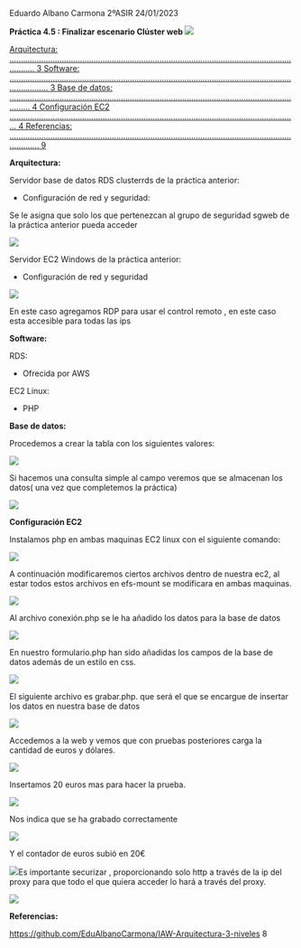 ﻿Eduardo Albano Carmona 2ºASIR  24/01/2023 

**Práctica 4.5 : Finalizar escenario Clúster web ![](Aspose.Words.3e9d5ea2-0216-468f-af47-8f9fd6b745b2.001.jpeg)**

[Arquitectura: ....................................................................................................................................... 3 ](#_page2_x82.00_y71.00)[Software: ............................................................................................................................................. 3 ](#_page2_x82.00_y492.00)[Base de datos: ..................................................................................................................................... 4 ](#_page3_x82.00_y71.00)[Configuración EC2 ............................................................................................................................... 4 ](#_page3_x82.00_y585.00)[Referencias: ......................................................................................................................................... 9 ](#_page8_x82.00_y294.00)

**Arquitectura:** 

Servidor base de datos RDS clusterrds de la práctica anterior: 

- Configuración de red y seguridad: 

Se le asigna que solo los que pertenezcan al grupo de seguridad sgweb de la práctica anterior pueda acceder  

![](Aspose.Words.3e9d5ea2-0216-468f-af47-8f9fd6b745b2.002.jpeg)

Servidor EC2 Windows de la práctica anterior: 

- Configuración de red y seguridad 

![](Aspose.Words.3e9d5ea2-0216-468f-af47-8f9fd6b745b2.003.png)

En este caso agregamos RDP para usar el control remoto , en este caso esta accesible para todas las ips 

**Software:** 

RDS: 

- Ofrecida por AWS 

EC2 Linux: 

- PHP 

**Base de datos:** 

Procedemos a crear la tabla con los siguientes valores: 

![](Aspose.Words.3e9d5ea2-0216-468f-af47-8f9fd6b745b2.004.jpeg)

Si hacemos una consulta simple al campo veremos que se almacenan los datos( una vez que completemos la práctica) 

![](Aspose.Words.3e9d5ea2-0216-468f-af47-8f9fd6b745b2.005.jpeg)

**Configuración EC2** 

Instalamos php en ambas maquinas EC2 linux con el siguiente comando: 

![](Aspose.Words.3e9d5ea2-0216-468f-af47-8f9fd6b745b2.006.jpeg)

A continuación modificaremos ciertos archivos dentro de nuestra ec2, al estar todos estos archivos en efs-mount se modificara en ambas maquinas. 

![](Aspose.Words.3e9d5ea2-0216-468f-af47-8f9fd6b745b2.007.jpeg)

Al archivo conexión.php se le ha añadido los datos para la base de datos 

![](Aspose.Words.3e9d5ea2-0216-468f-af47-8f9fd6b745b2.008.jpeg)

En nuestro formulario.php han sido añadidas los campos de la base de datos además de un estilo en css. 

![](Aspose.Words.3e9d5ea2-0216-468f-af47-8f9fd6b745b2.009.jpeg)

El siguiente archivo es grabar.php. que será el que se encargue de insertar los datos en nuestra base de datos 

![](Aspose.Words.3e9d5ea2-0216-468f-af47-8f9fd6b745b2.010.jpeg)

Accedemos a la web y vemos que con pruebas posteriores carga la cantidad de euros y dólares. 

![](Aspose.Words.3e9d5ea2-0216-468f-af47-8f9fd6b745b2.011.jpeg)

Insertamos 20 euros mas para hacer la prueba. 

![](Aspose.Words.3e9d5ea2-0216-468f-af47-8f9fd6b745b2.012.jpeg)

Nos indica que se ha grabado correctamente 

![](Aspose.Words.3e9d5ea2-0216-468f-af47-8f9fd6b745b2.013.jpeg)

Y el contador de euros subió en 20€ 

![](Aspose.Words.3e9d5ea2-0216-468f-af47-8f9fd6b745b2.014.jpeg)Es importante securizar , proporcionando solo http a través de la ip del proxy para que todo el que quiera acceder lo hará a  través del proxy. 

![](Aspose.Words.3e9d5ea2-0216-468f-af47-8f9fd6b745b2.015.jpeg)

**Referencias:** 

https://github.com/EduAlbanoCarmona/IAW-Arquitectura-3-niveles 
8 
